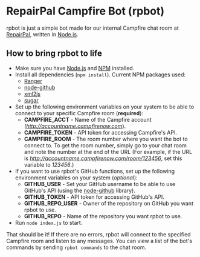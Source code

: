 RepairPal Campfire Bot (rpbot)
==============================

rpbot is just a simple bot made for our internal Campfire chat room at [RepairPal](http://repairpal.com/), written in [Node.js](http://nodejs.org/).

How to bring rpbot to life
----------------------------

* Make sure you have [Node.js](https://github.com/joyent/node) and [NPM](http://npmjs.org/) installed.
* Install all dependencies (`npm install`). Current NPM packages used:
  * [Ranger](https://github.com/mrduncan/ranger)
  * [node-github](https://github.com/ajaxorg/node-github)
  * [xml2js](https://github.com/Leonidas-from-XIV/node-xml2js)
  * [sugar](http://sugarjs.com/)
* Set up the following environment variables on your system to be able to connect to your specific Campfire room (**required**):
  * **CAMPFIRE_ACCT** - Name of the Campfire account (_http://accountname.campfirenow.com_).
  * **CAMPFIRE_TOKEN** - API token for accessing Campfire's API.
  * **CAMPFIRE_ROOM** - The room number where you want the bot to connect to. To get the room number, simply go to your chat room and note the number at the end of the URL (For example, if the URL is _http://accountname.campfirenow.com/room/123456_, set this variable to _123456_.)
* If you want to use rpbot's GitHub functions, set up the following environment variables on your system (_optional_):
  * **GITHUB_USER** - Set your GitHub username to be able to use GitHub's API (using the [node-github](https://github.com/ajaxorg/node-github) library).
  * **GITHUB_TOKEN** - API token for accessing GitHub's API.
  * **GITHUB_REPO_USER** - Owner of the repository on GitHub you want rpbot to use.
  * **GITHUB_REPO** - Name of the repository you want rpbot to use.
* Run `node index.js` to start.

That should be it! If there are no errors, rpbot will connect to the specified Campfire room and listen to any messages. You can view a list of the bot's commands by sending `rpbot commands` to the chat room.
